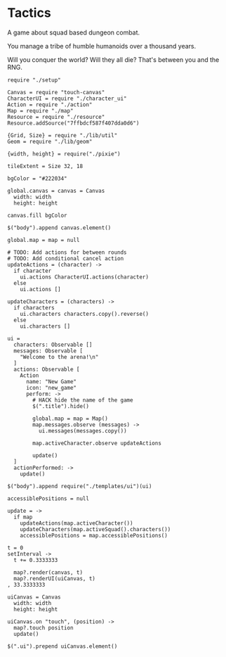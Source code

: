 Tactics
=======

A game about squad based dungeon combat.

You manage a tribe of humble humanoids over a thousand years.

Will you conquer the world? Will they all die? That's between you and the RNG.

    require "./setup"

    Canvas = require "touch-canvas"
    CharacterUI = require "./character_ui"
    Action = require "./action"
    Map = require "./map"
    Resource = require "./resource"
    Resource.addSource("7ffbdcf587f407dda0d6")

    {Grid, Size} = require "./lib/util"
    Geom = require "./lib/geom"

    {width, height} = require("./pixie")

    tileExtent = Size 32, 18

    bgColor = "#222034"

    global.canvas = canvas = Canvas
      width: width
      height: height

    canvas.fill bgColor

    $("body").append canvas.element()

    global.map = map = null

    # TODO: Add actions for between rounds
    # TODO: Add conditional cancel action
    updateActions = (character) ->
      if character
        ui.actions CharacterUI.actions(character)
      else
        ui.actions []

    updateCharacters = (characters) ->
      if characters
        ui.characters characters.copy().reverse()
      else
        ui.characters []

    ui =
      characters: Observable []
      messages: Observable [
        "Welcome to the arena!\n"
      ]
      actions: Observable [
        Action
          name: "New Game"
          icon: "new_game"
          perform: ->
            # HACK hide the name of the game
            $(".title").hide()

            global.map = map = Map()
            map.messages.observe (messages) ->
              ui.messages(messages.copy())

            map.activeCharacter.observe updateActions

            update()
      ]
      actionPerformed: ->
        update()

    $("body").append require("./templates/ui")(ui)

    accessiblePositions = null

    update = ->
      if map
        updateActions(map.activeCharacter())
        updateCharacters(map.activeSquad().characters())
        accessiblePositions = map.accessiblePositions()

    t = 0
    setInterval ->
      t += 0.3333333

      map?.render(canvas, t)
      map?.renderUI(uiCanvas, t)
    , 33.3333333

    uiCanvas = Canvas
      width: width
      height: height

    uiCanvas.on "touch", (position) ->
      map?.touch position
      update()

    $(".ui").prepend uiCanvas.element()
